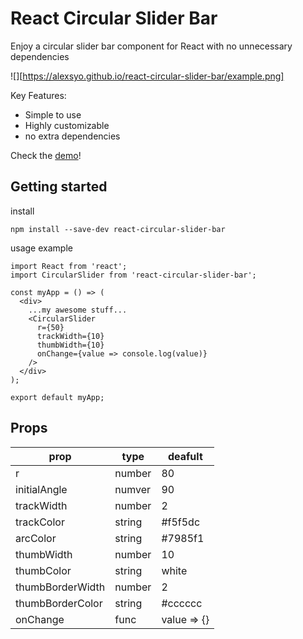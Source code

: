 # React Circular Slider Bar

Enjoy a circular slider bar component for React with no unnecessary dependencies

![][https://alexsyo.github.io/react-circular-slider-bar/example.png]

Key Features:
- Simple to use
- Highly customizable
- no extra dependencies

Check the [demo](https://alexsyo.github.io/react-circular-slider/)!

## Getting started

install
```
npm install --save-dev react-circular-slider-bar
```

usage example
```
import React from 'react';
import CircularSlider from 'react-circular-slider-bar';

const myApp = () => (
  <div>
    ...my awesome stuff...
    <CircularSlider
      r={50}
      trackWidth={10}
      thumbWidth={10}
      onChange={value => console.log(value)}
    />
  </div>
);

export default myApp;
```

## Props

prop             | type   | deafult
-----------------|--------|--------
r                | number | 80
initialAngle     | numver | 90
trackWidth       | number | 2
trackColor       | string | #f5f5dc
arcColor         | string | #7985f1
thumbWidth       | number | 10
thumbColor       | string | white
thumbBorderWidth | number | 2
thumbBorderColor | string | #cccccc
onChange         | func   | value => {}
